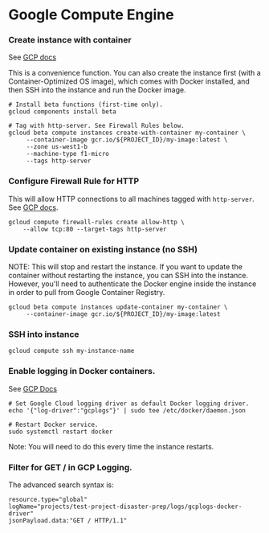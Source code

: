 # Google Compute Engine

### Create instance with container
See [GCP docs](https://cloud.google.com/compute/docs/containers/deploying-containers)

This is a convenience function. You can also create the instance first (with a Container-Optimized OS image), which comes with Docker installed, and then SSH into the instance and run the Docker image.

```
# Install beta functions (first-time only).
gcloud components install beta

# Tag with http-server. See Firewall Rules below.
gcloud beta compute instances create-with-container my-container \
     --container-image gcr.io/${PROJECT_ID}/my-image:latest \
     --zone us-west1-b
     --machine-type f1-micro
     --tags http-server
```

### Configure Firewall Rule for HTTP
This will allow HTTP connections to all machines tagged with `http-server`.
See [GCP docs](https://cloud.google.com/compute/docs/containers/configuring-options-to-run-containers#publishing_container_ports).
```
gcloud compute firewall-rules create allow-http \
    --allow tcp:80 --target-tags http-server
```

### Update container on existing instance (no SSH)

NOTE: This will stop and restart the instance.
If you want to update the container without restarting the instance, you can SSH into the instance. However, you'll need to authenticate the Docker engine inside the instance in order to pull from Google Container Registry.

```
gcloud beta compute instances update-container my-container \
     --container-image gcr.io/${PROJECT_ID}/my-image:latest
```

### SSH into instance

```
gcloud compute ssh my-instance-name
```

### Enable logging in Docker containers.

See [GCP Docs](https://cloud.google.com/community/tutorials/docker-gcplogs-driver)


```
# Set Google Cloud logging driver as default Docker logging driver.
echo '{"log-driver":"gcplogs"}' | sudo tee /etc/docker/daemon.json

# Restart Docker service.
sudo systemctl restart docker
```

Note: You will need to do this every time the instance restarts.

### Filter for GET / in GCP Logging.

The advanced search syntax is:

```
resource.type="global"
logName="projects/test-project-disaster-prep/logs/gcplogs-docker-driver"
jsonPayload.data:"GET / HTTP/1.1"
```

###
